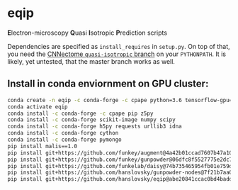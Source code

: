 # eqip
**E**lectron-microscopy **Q**uasi **I**sotropic **P**rediction scripts

Dependencies are specified as `install_requires` in `setup.py`. On top of that, you need the [CNNectome `quasi-isotropic` branch](https://github.com/hanslovsky/CNNectome/tree/quasi-isotropic) on your `PYTHONPATH`. It is likely, yet untested, that the master branch works as well.


## Install in conda enviornment on GPU cluster:
```sh
conda create -n eqip -c conda-forge -c cpape python=3.6 tensorflow-gpu=1.3
conda activate eqip
conda install -c conda-forge -c cpape pip z5py
conda install -c conda-forge scikit-image numpy scipy
conda install -c conda-forge h5py requests urllib3 idna
conda install -c conda-forge cython
conda install -c conda-forge pymongo
pip install malis==1.0
pip install git+https://github.com/funkey/augment@4a42b01ccad7607b47a1096e904220729dbcb80a
pip install git+https://github.com/funkey/gunpowder@06dfc8f5527775e2dc741fd0f33898e3d02bc2c2
pip install git+https://github.com/funkelab/daisy@74b735465954fb01e759d187785ba140e7230f5e
pip install git+https://github.com/hanslovsky/gunpowder-nodes@7f21b7aa02ba2756e6a6d04c5d4e89bfb1e1196a
pip install git+https://github.com/hanslovsky/eqip@abe20841ccac0bd4badddc5fa8b2f73ae2f94afb
```
